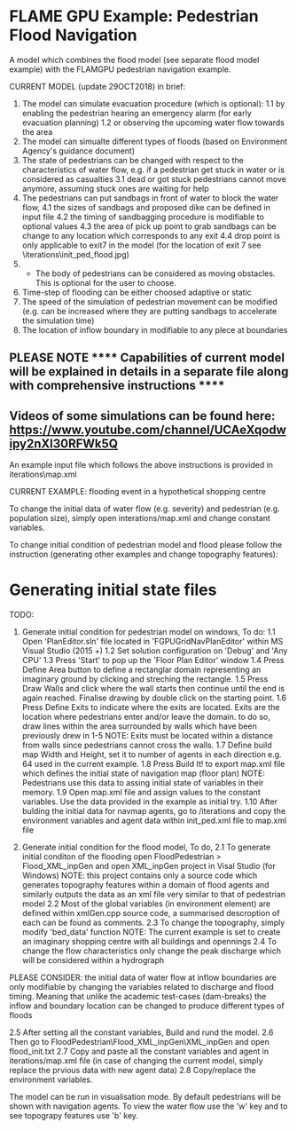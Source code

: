 # FLAME GPU Example: Pedestrian Flood Navigation

A model which combines the flood model (see separate flood model example) with the FLAMGPU pedestrian navigation example.

CURRENT MODEL (update 29OCT2018)
in brief:
1. The model can simulate evacuation procedure (which is optional):
	1.1 by enabling the pedestrian hearing an emergency alarm (for early evacuation planning)
	1.2 or observing the upcoming water flow towards the area
2. The model can simualte different types of floods (based on Environment Agency's guidance document)
3. The state of pedestrians can be changed with respect to the characteristics of water flow, e.g. if a pedestrian get stuck in water or is considered as casualties
	3.1 dead or got stuck pedestrians cannot move anymore, assuming stuck ones are waiting for help
4. The pedestrians can put sandbags in front of water to block the water flow,
	4.1 the sizes of sandbags and proposed dike can be defined in input file
	4.2 the timing of sandbagging procedure is modifiable to optional values
	4.3 the area of pick up point to grab sandbags can be change to any location which corresponds to any exit
	4.4 drop point is only applicable to exit7 in the model (for the location of exit 7 see \iterations\init_ped_flood.jpg)
5. * The body of pedestrians can be considered as moving obstacles. This is optional for the user to choose.
6. Time-step of flooding can be either choosed adaptive or static
7. The speed of the simulation of pedestrian movement can be modified (e.g. can be increased where they are putting sandbags to accelerate the simulation time)
8. The location of inflow boundary in modifiable to any plece at boundaries

## PLEASE NOTE **** Capabilities of current model will be explained in details in a separate file along with comprehensive instructions ****

## Videos of some simulations can be found here: https://www.youtube.com/channel/UCAeXqodwipy2nXl30RFWk5Q 


An example input file which follows the above instructions is provided in iterations\map.xml

CURRENT EXAMPLE: flooding event in a hypothetical shopping centre

To change the initial data of water flow (e.g. severity) and pedestrian (e.g. population size), simply open interations/map.xml and change constant variables. 

To change initial condition of pedestrian model and flood please follow the instruction (generating other examples and change topography features):  
# Generating initial state files
TODO: 
1. Generate initial condition for pedestrian model on windows, To do: 
1.1 Open 'PlanEditor.sln' file located in 'FGPUGridNavPlanEditor' within MS Visual Studio (2015 +)
1.2 Set solution configuration on 'Debug' and 'Any CPU'
1.3 Press 'Start' to pop up the 'Floor Plan Editor' window
1.4 Press Define Area button to define a rectanglar domain representing an imaginary ground by clicking and streching the rectangle.
1.5 Press Draw Walls and click where the wall starts then continue until the end is again reached. Finalise drawing by double click 
    on the starting point. 
1.6 Press Define Exits to indicate where the exits are located. Exits are the location where pedestrians enter and/or leave the domain.
    to do so, draw lines within the area surrounded by walls which have been previously drew in 1-5
	NOTE: Exits must be located within a distance from walls since pedestrians cannot cross the walls. 
1.7 Define build map Width and Height, set it to number of agents in each direction e.g. 64 used in the current example. 
1.8 Press Build It! to export map.xml file which defines the initial state of navigation map (floor plan)
NOTE: Pedestrians use this data to assing initial state of variables in their memory. 
1.9 Open map.xml file and assign values to the constant variables. Use the data provided in the example as initial try.
1.10 After bulding the initial data for navmap agents, go to /iterations and copy the environment variables and agent data
     within init_ped.xml file to map.xml file

2. Generate initial condition for the flood model, To do, 
2.1 To generate initial conditon of the flooding open FloodPedestrian > Flood_XML_inpGen and open XML_inpGen project in Visal Studio (for Windows)
NOTE: this project contains only a source code which generates topography features within a domain of flood agents
      and similarly outputs the data as an xml file very similar to that of pedestrian model
2.2 Most of the global variables (in environment element) are defined within xmlGen.cpp source code, 
    a summarised descroption of each can be found as comments.
2.3 To change the topography, simply modify 'bed_data' function
    NOTE: The current example is set to create an imaginary shopping centre with all buildings and opennings
2.4 To change the flow characteristics only change the peak discharge which will be considered within a hydrograph

PLEASE CONSIDER: the initial data of water flow at inflow boundaries are only modifiable by changing the variables related to discharge
		and flood timing. Meaning that unlike the academic test-cases (dam-breaks) the inflow and boundary location
		can be changed to produce different types of floods

2.5 After setting all the constant variables, Build and rund the model. 
2.6 Then go to FloodPedestrian\Flood_XML_inpGen\XML_inpGen and open flood_init.txt 
2.7 Copy and paste all the constant variables and agent in iterations/map.xml file (in case of changing the current model, simply replace the prvious data with new agent data)
2.8 Copy/replace the environment variables. 


The model can be run in visualisation mode. By default pedestrians will be shown with navigation agents.
To view the water flow use the 'w' key and to see topograpy features use 'b' key.



